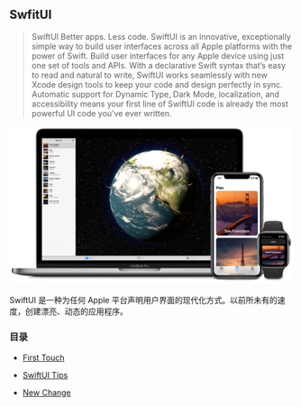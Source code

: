 ## SwfitUI


> SwiftUI
Better apps. Less code.
SwiftUI is an innovative, exceptionally simple way to build user interfaces across all Apple platforms with the power of Swift. Build user interfaces for any Apple device using just one set of tools and APIs. With a declarative Swift syntax that’s easy to read and natural to write, SwiftUI works seamlessly with new Xcode design tools to keep your code and design perfectly in sync. Automatic support for Dynamic Type, Dark Mode, localization, and accessibility means your first line of SwiftUI code is already the most powerful UI code you’ve ever written.

![](/resources/SwiftUI.png)

SwiftUI 是一种为任何 Apple 平台声明用户界面的现代化方式。以前所未有的速度，创建漂亮、动态的应用程序。

### 目录

- [First Touch](https://github.com/ChinaWxq/iOS-Tutorial/tree/master/SwiftUI/First%20Touch)

- [SwiftUI Tips](https://github.com/ChinaWxq/iOS-Tutorial/tree/master/SwiftUI/Tips)

- [New Change](https://github.com/ChinaWxq/iOS-Tutorial/tree/master/SwiftUI/New%20Change)